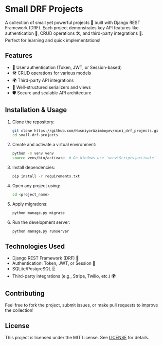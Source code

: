 # Small DRF Projects

A collection of small yet powerful projects 🐍 built with Django REST Framework (DRF). Each project demonstrates key API features like authentication 🔑, CRUD operations 🛠️, and third-party integrations 🚀. Perfect for learning and quick implementations!

## Features
- 🔑 User authentication (Token, JWT, or Session-based)
- 🛠️ CRUD operations for various models
- 🌍 Third-party API integrations
- 📄 Well-structured serializers and views
- 🛡️ Secure and scalable API architecture

## Installation & Usage

1. Clone the repository:
   ```sh
   git clone https://github.com/HusniyorAzimboyev/mini_drf_projects.git
   cd small-drf-projects
   ```

2. Create and activate a virtual environment:
   ```sh
   python -m venv venv
   source venv/bin/activate  # On Windows use `venv\Scripts\activate`
   ```

3. Install dependencies:
   ```sh
   pip install -r requirements.txt
   ```

5. Open any project using:
   ```sh
   cd <project_name>
   ```

4. Apply migrations:
   ```sh
   python manage.py migrate
   ```  

5. Run the development server:
   ```sh
   python manage.py runserver
   ```

## Technologies Used
- Django REST Framework (DRF) 🐍
- Authentication: Token, JWT, or Session 🔑
- SQLite/PostgreSQL 🗄️
- Third-party integrations (e.g., Stripe, Twilio, etc.) 🌍

## Contributing
Feel free to fork the project, submit issues, or make pull requests to improve the collection!

## License
This project is licensed under the MIT License. See [LICENSE](LICENSE) for details.
